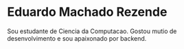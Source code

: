 # Eduardo Machado Rezende

Sou estudante de Ciencia da Computacao. Gostou mutio de desenvolvimento e sou apaixonado por backend.
